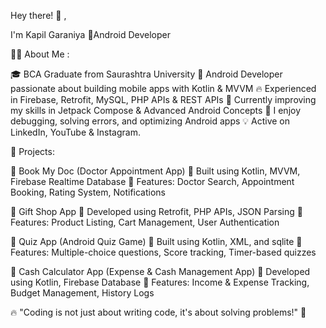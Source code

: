 Hey there! 👋 ,

I'm Kapil Garaniya
🚀Android Developer


👨‍💻 About Me :

🎓 BCA Graduate from Saurashtra University
📱 Android Developer passionate about building mobile apps with Kotlin & MVVM
🔥 Experienced in Firebase, Retrofit, MySQL, PHP APIs & REST APIs
🚀 Currently improving my skills in Jetpack Compose & Advanced Android Concepts
🎯 I enjoy debugging, solving errors, and optimizing Android apps
💡 Active on LinkedIn, YouTube & Instagram.


📌 Projects: 

🎯 Book My Doc (Doctor Appointment App)
🔹 Built using Kotlin, MVVM, Firebase Realtime Database
🔹 Features: Doctor Search, Appointment Booking, Rating System, Notifications

🎯 Gift Shop App
🔹 Developed using Retrofit, PHP APIs, JSON Parsing
🔹 Features: Product Listing, Cart Management, User Authentication

🎯 Quiz App (Android Quiz Game)
🔹 Built using Kotlin, XML, and sqlite
🔹 Features: Multiple-choice questions, Score tracking, Timer-based quizzes

🎯 Cash Calculator App (Expense & Cash Management App)
🔹 Developed using Kotlin, Firebase Database
🔹 Features: Income & Expense Tracking, Budget Management, History Logs


🔥 "Coding is not just about writing code, it's about solving problems!" 🚀
